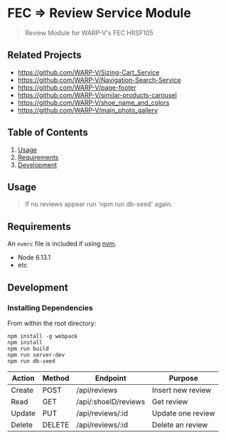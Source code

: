 # FEC => Review Service Module

> Review Module for WARP-V's FEC HRSF105

## Related Projects

  - https://github.com/WARP-V/Sizing-Cart_Service
  - https://github.com/WARP-V/Navigation-Search-Service
  - https://github.com/WARP-V/page-footer
  - https://github.com/WARP-V/similar-products-carousel
  - https://github.com/WARP-V/shoe_name_and_colors
  - https://github.com/WARP-V/main_photo_gallery


## Table of Contents

1. [Usage](#Usage)
1. [Requirements](#requirements)
1. [Development](#development)

## Usage

> If no reviews appear run 'npm run db-seed' again.

## Requirements

An `nvmrc` file is included if using [nvm](https://github.com/creationix/nvm).

- Node 6.13.1
- etc

## Development

### Installing Dependencies

From within the root directory:

```
npm install -g webpack
npm install
npm run build
npm run server-dev
npm run db-seed
```


| Action    | Method | Endpoint                                              | Purpose            |
|-----------|--------|-------------------------------------------------------|--------------------|
| Create    | POST   | /api/reviews                                          | Insert new review  |
| Read      | GET    | /api/:shoeID/reviews                                  | Get review         |
| Update    | PUT    | /api/reviews/:id                                      | Update one review  |
| Delete    | DELETE | /api/reviews/:id                                      | Delete an review   |

